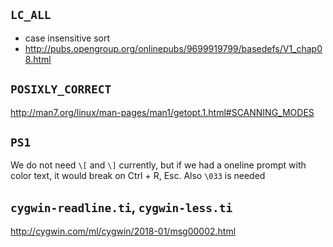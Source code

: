 `LC_ALL`
--------

- case insensitive sort
- http://pubs.opengroup.org/onlinepubs/9699919799/basedefs/V1_chap08.html

`POSIXLY_CORRECT`
-----------------

http://man7.org/linux/man-pages/man1/getopt.1.html#SCANNING_MODES

`PS1`
-----

We do not need `\[` and `\]` currently, but if we had a oneline prompt with
color text, it would break on Ctrl + R, Esc. Also `\033` is needed

`cygwin-readline.ti`, `cygwin-less.ti`
--------------------------------------

http://cygwin.com/ml/cygwin/2018-01/msg00002.html
